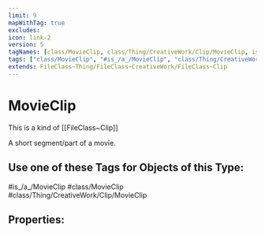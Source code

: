 ```yaml
---
limit: 9
mapWithTag: true
excludes:
icon: link-2
version: 5
tagNames: [class/MovieClip, class/Thing/CreativeWork/Clip/MovieClip, is_a_/MovieClip, schema-org/MovieClip]
tags: ["class/MovieClip", "#is_/a_/MovieClip", "class/Thing/CreativeWork/Clip/MovieClip"]
extends: FileClass~Thing/FileClass~CreativeWork/FileClass~Clip
---
```


# MovieClip
This is a kind of [[FileClass~Clip]]

A short segment/part of a movie.


## Use one of these Tags for Objects of this Type:

#is_/a_/MovieClip
#class/MovieClip
#class/Thing/CreativeWork/Clip/MovieClip

## Properties:


